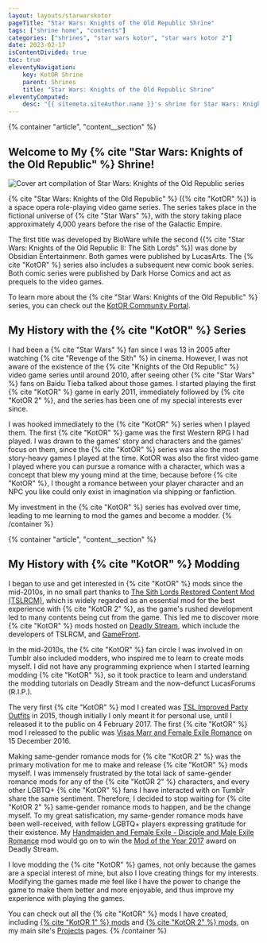 ```yaml
---
layout: layouts/starwarskotor
pageTitle: "Star Wars: Knights of the Old Republic Shrine"
tags: ["shrine home", "contents"]
categories: ["shrines", "star wars kotor", "star wars kotor 2"]
date: 2023-02-17
isContentDivided: true
toc: true
eleventyNavigation:
    key: KotOR Shrine
    parent: Shrines
    title: "Star Wars: Knights of the Old Republic Shrine"
eleventyComputed:
    desc: "{{ sitemeta.siteAuthor.name }}'s shrine for Star Wars: Knights of the Old Republic series."
---
```


{% container "article", "content__section" %}
## Welcome to My {% cite "Star Wars: Knights of the Old Republic" %} Shrine!

![Cover art compilation of Star Wars: Knights of the Old Republic series](/assets/shrines/starwarskotor/images/swkotor-header.avif)

{% cite "Star Wars: Knights of the Old Republic" %} ({% cite "KotOR" %}) is a space opera role-playing video game series. The series takes place in the fictional universe of {% cite "Star Wars" %}, with the story taking place approximately 4,000 years before the rise of the Galactic Empire.

The first title was developed by BioWare while the second ({% cite "Star Wars: Knights of the Old Republic II: The Sith Lords" %}) was done by Obsidian Entertainmenr. Both games were published by LucasArts. The {% cite "KotOR" %} series also includes a subsequent new comic book series. Both comic series were published by Dark Horse Comics and act as prequels to the video games.

To learn more about the {% cite "Star Wars: Knights of the Old Republic" %} series, you can check out the [KotOR Community Portal](https://kotor.neocities.org/).

## My History with the {% cite "KotOR" %} Series

I had been a {% cite "Star Wars" %} fan since I was 13 in 2005 after watching {% cite "Revenge of the Sith" %} in cinema. However, I was not aware of the existence of the {% cite "Knights of the Old Republic" %} video game series until around 2010, after seeing other {% cite "Star Wars" %} fans on Baidu Tieba talked about those games. I started playing the first {% cite "KotOR" %} game in early 2011, immediately followed by {% cite "KotOR 2" %}, and the series has been one of my special interests ever since.

I was hooked immediately to the {% cite "KotOR" %} series when I played them. The first {% cite "KotOR" %} game was the first Western RPG I had played. I was drawn to the games' story and characters and the games' focus on them, since the {% cite "KotOR" %} series was also the most story-heavy games I played at the time. KotOR was also the first video game I played where you can pursue a romance with a character, which was a concept that blew my young mind at the time, because before {% cite "KotOR" %}, I thought a romance between your player character and an NPC you like could only exist in imagination via shipping or fanfiction.

My investment in the {% cite "KotOR" %} series has evolved over time, leading to me learning to mod the games and become a modder.
{% /container %}

{% container "article", "content__section" %}
## My History with {% cite "KotOR" %} Modding

I began to use and get interested in {% cite "KotOR" %} mods since the mid-2010s, in no small part thanks to [The Sith Lords Restored Content Mod (TSLRCM)](https://deadlystream.com/files/file/578-tsl-restored-content-mod/), which is widely regarded as an essential mod for the best experience with {% cite "KotOR 2" %}, as the game's rushed development led to many contents being cut from the game. This led me to discover more {% cite "KotOR" %} mods hosted on [Deadly Stream](https://deadlystream.com/), which include the developers of TSLRCM, and [GameFront](https://www.gamefront.com/).

In the mid-2010s, the {% cite "KotOR" %} fan circle I was involved in on Tumblr also included modders, who inspired me to learn to create mods myself. I did not have any programming exprience when I started learning modding {% cite "KotOR" %}, so it took practice to learn and understand the modding tutorials on Deadly Stream and the now-defunct LucasForums (R.I.P.).

The very first {% cite "KotOR" %} mod I created was [TSL Improved Party Outfits](https://deadlystream.com/files/file/1012-tsl-improved-party-outfits/) in 2015, though initially I only meant it for personal use, until I released it to the public on 4 February 2017. The first {% cite "KotOR" %} mod I released to the public was [Visas Marr and Female Exile Romance](https://deadlystream.com/files/file/968-visas-marr-and-female-exile-romance/) on 15 December 2016.

Making same-gender romance mods for {% cite "KotOR 2" %} was the primary motivation for me to make and release {% cite "KotOR" %} mods myself. I was immensely frustrated by the total lack of same-gender romance mods for any of the {% cite "KotOR 2" %} characters, and every other LGBTQ+ {% cite "KotOR" %} fans I have interacted with on Tumblr share the same sentiment. Therefore, I decided to stop waiting for {% cite "KotOR 2" %} same-gender romance mods to happen, and be the change myself. To my great satisfication, my same-gender romance mods have been well-received, with fellow LGBTQ+ players expressing gratitude for their existence. My [Handmaiden and Female Exile - Disciple and Male Exile Romance](https://deadlystream.com/forum/files/file/977-handmaiden-and-female-exile-disciple-and-male-exile-romance/) mod would go on to win the [Mod of the Year 2017](https://deadlystream.com/topic/5983-mod-of-the-year-results/) award on Deadly Stream.

I love modding the {% cite "KotOR" %} games, not only because the games are a special interest of mine, but also I love creating things for my interests. Modifying the games made me feel like I have the power to change the game to make them better and more enjoyable, and thus improve my experience with playing the games.

You can check out all the {% cite "KotOR" %} mods I have created, including [{% cite "KotOR 1" %} mods](/projects/videogamemods/kotor1) and [{% cite "KotOR 2" %} mods](/projects/videogamemods/kotor2), on my main site's [Projects](/projects/#my-video-game-mods) pages.
{% /container %}
